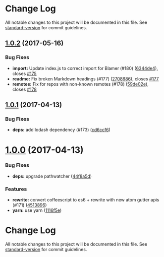 # Change Log

All notable changes to this project will be documented in this file. See [standard-version](https://github.com/conventional-changelog/standard-version) for commit guidelines.

<a name="1.0.2"></a>
## [1.0.2](https://github.com/alexcorre/git-blame/compare/v1.0.1...v1.0.2) (2017-05-16)


### Bug Fixes

* **import:** Update index.js to correct import for Blamer (#180) ([6344de4](https://github.com/alexcorre/git-blame/commit/6344de4)), closes [#175](https://github.com/alexcorre/git-blame/issues/175)
* **readme:** Fix broken Markdown headings (#177) ([2708686](https://github.com/alexcorre/git-blame/commit/2708686)), closes [#177](https://github.com/alexcorre/git-blame/issues/177)
* **remotes:** Fix for repos with non-known remotes (#178) ([59de02e](https://github.com/alexcorre/git-blame/commit/59de02e)), closes [#178](https://github.com/alexcorre/git-blame/issues/178)



<a name="1.0.1"></a>
## [1.0.1](https://github.com/alexcorre/git-blame/compare/v1.0.0...v1.0.1) (2017-04-13)


### Bug Fixes

* **deps:** add lodash dependency (#173) ([cd6ccf6](https://github.com/alexcorre/git-blame/commit/cd6ccf6))



<a name="1.0.0"></a>
# [1.0.0](https://github.com/alexcorre/git-blame/compare/v0.4.12...v1.0.0) (2017-04-13)


### Bug Fixes

* **deps:** upgrade pathwatcher ([44f8a5d](https://github.com/alexcorre/git-blame/commit/44f8a5d))


### Features

* **rewrite:** convert coffeescript to es6 + rewrite with new atom gutter apis (#171) ([4513896](https://github.com/alexcorre/git-blame/commit/4513896))
* **yarn:** use yarn ([1116f5e](https://github.com/alexcorre/git-blame/commit/1116f5e))



# Change Log

All notable changes to this project will be documented in this file. See [standard-version](https://github.com/conventional-changelog/standard-version) for commit guidelines.
